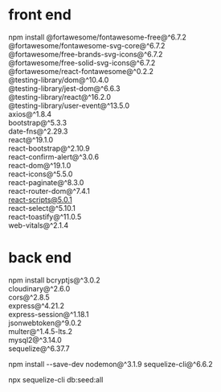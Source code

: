 # front end

npm install @fortawesome/fontawesome-free@^6.7.2 \
@fortawesome/fontawesome-svg-core@^6.7.2 \
@fortawesome/free-brands-svg-icons@^6.7.2 \
@fortawesome/free-solid-svg-icons@^6.7.2 \
@fortawesome/react-fontawesome@^0.2.2 \
@testing-library/dom@^10.4.0 \
@testing-library/jest-dom@^6.6.3 \
@testing-library/react@^16.2.0 \
@testing-library/user-event@^13.5.0 \
axios@^1.8.4 \
bootstrap@^5.3.3 \
date-fns@^2.29.3 \
react@^19.1.0 \
react-bootstrap@^2.10.9 \
react-confirm-alert@^3.0.6 \
react-dom@^19.1.0 \
react-icons@^5.5.0 \
react-paginate@^8.3.0 \
react-router-dom@^7.4.1 \
react-scripts@5.0.1 \
react-select@^5.10.1 \
react-toastify@^11.0.5 \
web-vitals@^2.1.4

# back end

npm install bcryptjs@^3.0.2 \
cloudinary@^2.6.0 \
cors@^2.8.5 \
express@^4.21.2 \
express-session@^1.18.1 \
jsonwebtoken@^9.0.2 \
multer@^1.4.5-lts.2 \
mysql2@^3.14.0 \
sequelize@^6.37.7

npm install --save-dev nodemon@^3.1.9 sequelize-cli@^6.6.2


npx sequelize-cli db:seed:all
